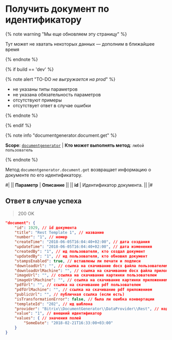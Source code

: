 # Получить документ по идентификатору

{% note warning "Мы еще обновляем эту страницу" %}

Тут может не хватать некоторых данных — дополним в ближайшее время

{% endnote %}

{% if build == 'dev' %}

{% note alert "TO-DO _не выгружается на prod_" %}

- не указаны типы параметров
- не указана обязательность параметров
- отсутствуют примеры
- отсутствует ответ в случае ошибки

{% endnote %}

{% endif %}

{% note info "documentgenerator.document.get" %}

**Scope**: [`documentgenerator`](../scopes/permissions.md) | **Кто может выполнять метод**: `любой пользователь`

{% endnote %}

Метод `documentgenerator.document.get` возвращает информацию о документе по его идентификатору.

#|
|| **Параметр** | **Описание** ||
|| **id** | Идентификатор документа. ||
|#

## Ответ в случае успеха

> 200 OK

```json
"document": {
    "id": 1929, // id документа
    "title": "Rest Template 1", // название
    "number": "1", // номер
    "createTime": "2018-06-05T16:04:40+02:00", // дата создания
    "updateTime": "2018-06-05T16:04:40+02:00", // дата изменения
    "createdBy": "1", // ид пользователя, кто создал документ
    "updatedBy": "1", // ид пользователя, кто обновил документ
    "stampsEnabled": true, // вставлены ли печати и подписи
    "downloadUrl": "", // ссылка на скачивание docx файла пользователем
    "downloadUrlMachine": "", // ссылка на скачивание docx файла приложением
    "imageUrl": "", // ссылка на скачивание картинки пользователем
    "imageUrlMachine": "", // ссылка на скачивание картинки приложением
    "pdfUrl": "", // ссылка на скачивание pdf пользователем
    "pdfUrlMachine": "", // ссылка на скачивание pdf приложением
    "publicUrl": "", // публичная ссылка (если есть)
    "isTransformationError": false, // была ли ошибка конвертации
    "templateId": "202", // ид шаблона
    "provider": "Bitrix\\DocumentGenerator\\DataProvider\\Rest", // код провайдера
    "value": "1", // внешний идентификатор
    "values": { // значения полей
        "SomeDate": "2018-02-21T16:33:00+03:00"
    }
}
```